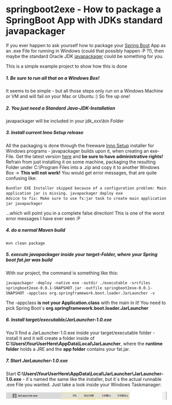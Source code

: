 # springboot2exe - How to package a SpringBoot App with JDKs standard javapackager

If you ever happen to ask yourself how to package your [Spring Boot](https://projects.spring.io/spring-boot/) App as an .exe File for running in Windows (could that possibly happen :P ?!), then maybe the standard Oracle JDK [javapackager](http://docs.oracle.com/javase/8/docs/technotes/tools/windows/javapackager.html) could be something for you.

This is a simple example project to show how this is done

##### 1. Be sure to run all that on a Windows Box!

It seems to be simple - but all those steps only run on a Windows Machine or VM and will fail on your Mac or Ubuntu :) So fire up one!

##### 2. You just need a Standard Java-JDK-Installation

javapackager will be included in your jdk_xxx\bin Folder

##### 3. Install current Inno Setup release

All the packaging is done through the freeware [Inno Setup](http://www.jrsoftware.org/isinfo.php) installer for Windows programs - javapackager builds upon it, when creating an exe-File. Get the latest version [here](http://www.jrsoftware.org/isdl.php) and __be sure to have administrative rights!__ Refrain from just installing it on some machine, packaging the resulting Folder under C:\Program Files into a .zip and copy it to another Windows Box -> __This will not work!__ You would get error messages, that are quite confusing like:

```
Bundler EXE Installer skipped because of a configuration problem: Main application jar is missing. javapackager deploy exe
Advice to fix: Make sure to use fx:jar task to create main application jar javapackager
```

...which will point you in a complete false direction! This is one of the worst error messages I have ever seen :P

##### 4. do a normal Maven build

```
mvn clean package
```

##### 5. execute javapackager inside your target-Folder, where your Spring boot fat.jar was build

With our project, the command is something like this: 

```
javapackager -deploy -native exe -outdir ./executable -srcfiles springboot2exe-0.0.1-SNAPSHOT.jar -outfile springboot2exe-0.0.1-SNAPSHOT -appclass org.springframework.boot.loader.JarLauncher -v
```

The -appclass __is not your Application.class__ with the main in it! You need to pick Spring Boot´s __org.springframework.boot.loader.JarLauncher__


##### 6. Install target/executable/JarLauncher-1.0.exe

You´ll find a JarLauncher-1.0.exe inside your target/executable folder - install it and it will create a folder inside of __C:\Users\YourUserHere\AppData\Local\JarLauncher__, where the __runtime folder__ holds a JRE and the __app folder__ contains your fat.jar.

##### 7. Start JarLauncher-1.0.exe

Start __C:\Users\YourUserHere\AppData\Local\JarLauncher\JarLauncher-1.0.exe__ - it´s named the same like the installer, but it´s the actual runnable .exe File you wanted. Just take a look inside your Windows Taskmanager:

![taskmanager_process_jarlauncher](https://github.com/jonashackt/springboot2exe/blob/master/taskmanager_process_jarlauncher.png)